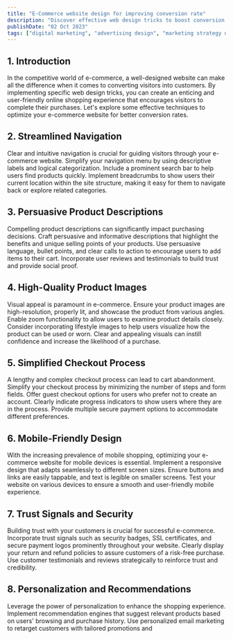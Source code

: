 ```yaml
---
title: "E-Commerce website design for improving conversion rate"
description: "Discover effective web design tricks to boost conversion rates on your e-commerce website."
publishDate: "02 Oct 2023"
tags: ["digital marketing", "advertising design", "marketing strategy development", "marketing management"]
---
```



## 1. Introduction

In the competitive world of e-commerce, a well-designed website can make all the difference when it comes to converting visitors into customers. By implementing specific web design tricks, you can create an enticing and user-friendly online shopping experience that encourages visitors to complete their purchases. Let's explore some effective techniques to optimize your e-commerce website for better conversion rates.

## 2. Streamlined Navigation

Clear and intuitive navigation is crucial for guiding visitors through your e-commerce website. Simplify your navigation menu by using descriptive labels and logical categorization. Include a prominent search bar to help users find products quickly. Implement breadcrumbs to show users their current location within the site structure, making it easy for them to navigate back or explore related categories.

## 3. Persuasive Product Descriptions

Compelling product descriptions can significantly impact purchasing decisions. Craft persuasive and informative descriptions that highlight the benefits and unique selling points of your products. Use persuasive language, bullet points, and clear calls to action to encourage users to add items to their cart. Incorporate user reviews and testimonials to build trust and provide social proof.

## 4. High-Quality Product Images

Visual appeal is paramount in e-commerce. Ensure your product images are high-resolution, properly lit, and showcase the product from various angles. Enable zoom functionality to allow users to examine product details closely. Consider incorporating lifestyle images to help users visualize how the product can be used or worn. Clear and appealing visuals can instill confidence and increase the likelihood of a purchase.

## 5. Simplified Checkout Process

A lengthy and complex checkout process can lead to cart abandonment. Simplify your checkout process by minimizing the number of steps and form fields. Offer guest checkout options for users who prefer not to create an account. Clearly indicate progress indicators to show users where they are in the process. Provide multiple secure payment options to accommodate different preferences.

## 6. Mobile-Friendly Design

With the increasing prevalence of mobile shopping, optimizing your e-commerce website for mobile devices is essential. Implement a responsive design that adapts seamlessly to different screen sizes. Ensure buttons and links are easily tappable, and text is legible on smaller screens. Test your website on various devices to ensure a smooth and user-friendly mobile experience.

## 7. Trust Signals and Security

Building trust with your customers is crucial for successful e-commerce. Incorporate trust signals such as security badges, SSL certificates, and secure payment logos prominently throughout your website. Clearly display your return and refund policies to assure customers of a risk-free purchase. Use customer testimonials and reviews strategically to reinforce trust and credibility.

## 8. Personalization and Recommendations

Leverage the power of personalization to enhance the shopping experience. Implement recommendation engines that suggest relevant products based on users' browsing and purchase history. Use personalized email marketing to retarget customers with tailored promotions and
